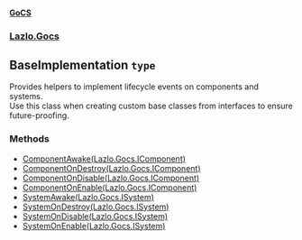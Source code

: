 #### [GoCS](./GoCS.md 'GoCS')
### [Lazlo.Gocs](./GoCS.md#Lazlo-Gocs 'Lazlo.Gocs')
## BaseImplementation `type`
Provides helpers to implement lifecycle events on components and systems.  
Use this class when creating custom base classes from interfaces to ensure future-proofing.
### Methods
- [ComponentAwake(Lazlo.Gocs.IComponent)](./Lazlo-Gocs-BaseImplementation-ComponentAwake(Lazlo-Gocs-IComponent).md 'Lazlo.Gocs.BaseImplementation.ComponentAwake(Lazlo.Gocs.IComponent)')
- [ComponentOnDestroy(Lazlo.Gocs.IComponent)](./Lazlo-Gocs-BaseImplementation-ComponentOnDestroy(Lazlo-Gocs-IComponent).md 'Lazlo.Gocs.BaseImplementation.ComponentOnDestroy(Lazlo.Gocs.IComponent)')
- [ComponentOnDisable(Lazlo.Gocs.IComponent)](./Lazlo-Gocs-BaseImplementation-ComponentOnDisable(Lazlo-Gocs-IComponent).md 'Lazlo.Gocs.BaseImplementation.ComponentOnDisable(Lazlo.Gocs.IComponent)')
- [ComponentOnEnable(Lazlo.Gocs.IComponent)](./Lazlo-Gocs-BaseImplementation-ComponentOnEnable(Lazlo-Gocs-IComponent).md 'Lazlo.Gocs.BaseImplementation.ComponentOnEnable(Lazlo.Gocs.IComponent)')
- [SystemAwake(Lazlo.Gocs.ISystem)](./Lazlo-Gocs-BaseImplementation-SystemAwake(Lazlo-Gocs-ISystem).md 'Lazlo.Gocs.BaseImplementation.SystemAwake(Lazlo.Gocs.ISystem)')
- [SystemOnDestroy(Lazlo.Gocs.ISystem)](./Lazlo-Gocs-BaseImplementation-SystemOnDestroy(Lazlo-Gocs-ISystem).md 'Lazlo.Gocs.BaseImplementation.SystemOnDestroy(Lazlo.Gocs.ISystem)')
- [SystemOnDisable(Lazlo.Gocs.ISystem)](./Lazlo-Gocs-BaseImplementation-SystemOnDisable(Lazlo-Gocs-ISystem).md 'Lazlo.Gocs.BaseImplementation.SystemOnDisable(Lazlo.Gocs.ISystem)')
- [SystemOnEnable(Lazlo.Gocs.ISystem)](./Lazlo-Gocs-BaseImplementation-SystemOnEnable(Lazlo-Gocs-ISystem).md 'Lazlo.Gocs.BaseImplementation.SystemOnEnable(Lazlo.Gocs.ISystem)')
